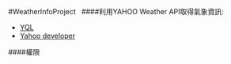 #WeatherInfoProject  
####利用YAHOO Weather API取得氣象資訊:
* [YQL](https://developer.yahoo.com/weather/documentation.html) 
* [Yahoo developer](https://developer.yahoo.com/weather/)

####權限
